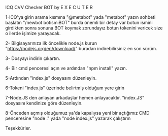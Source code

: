 ICQ CVV Checker BOT by E X E C U T E R



1-ICQ'ya girin arama kısmına "@metabot" yada "metabot" yazın sohbeti başlatın "/newbot botismiBOT" burda önemli bir detay var botun ismini girdikten sonra sonuna BOT koymak zorundayız botun tokenini vericek size o ilerde işimize yarayacak.

2- Bilgisayarınıza ilk öncelikle node.js kurun "https://nodejs.org/en/download/" buradan indirebilirsiniz en son sürüm.

3- Dosyayı indirin çıkartın.

4- Bir cmd penceresi açın ve ardından "npm install" yazın.

5-Ardından "index.js" dosyasını düzenleyin.

6-Tokeni "index.js" üzerinde belirtmiş olduğum yere girin

7-Node.JS den anlayan arkadaşlar hemen anlayacaktır. "index.JS" dosyasını kendinize göre düzenleyin.

8-Önceden açmış olduğumuz ya'da kapalıysa yeni bir açtığımız CMD penceresine "node ." yada "node index.js" yazarak çalıştırın



Teşekkürler.
